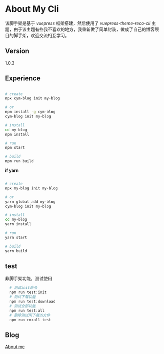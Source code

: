 # About My Cli

该脚手架是基于 _vuepress_ 框架搭建，然后使用了 _vuepress-theme-reco-cli_ 主题，由于该主题有些我不喜欢的地方，我重新做了简单封装，做成了自己的博客项目的脚手架，欢迎交流相互学习。

## Version

1.0.3

## Experience

```sh

# create
npx cym-blog init my-blog

# or
npm install -g cym-blog
cym-blog init my-blog

# install
cd my-blog
npm install

# run
npm start

# build
npm run build
```

**if yarn**

```bash

# create
npx my-blog init my-blog

# or
yarn global add my-blog
cym-blog init my-blog

# install
cd my-blog
yarn install

# run
yarn start

# build
yarn build
```

## test

非脚手架功能，测试使用

```sh
  # 测试init命令
  npm run test:init
  # 测试下载功能
  npm run test:download
  # 测试全部功能
  npm run test:all
  # 删除测试所下载的文件
  npm run rm:all-test
```

## Blog

[About me](http://chengyuming.cn/)
